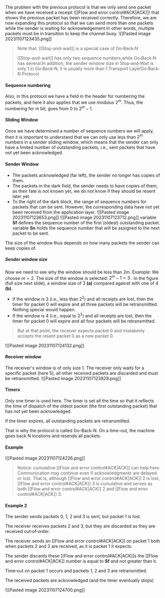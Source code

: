 The problem with the previous protocol is that we only send one packet when we have received a receipt ([[Flow and error control#ACK|ACK]]) that shows the previous packet has been received correctly.
Therefore, we are now expanding this protocol so that we can send more than one packets while the sender is waiting for acknowledgement.In other words, multiple packets must be in transition to keep the channel busy.
![[Pasted image 20231107123435.png]]

>Note that: [[Stop-and-wait]] is a special case of Go‐Back‐N
>
>[[Stop-and-wait]] has only two sequence numbers,while Go‐Back‐N has several.In addition, the sender window size in Stop‐and‐Wait is only 1.in Go‐Back‐N, it is usually more than 1.Transport LayerGo‐Back‐N Protocol

#### **Sequence numbering**
Also, in this protocol we have a field in the header for numbering the packets, and here it also applies that we use modulus $2^m$. Thus, the numbering for m bit, goes from 0 to $2^m-1$. 

#### **Sliding Window** 
Once we have determined a number of sequence numbers we will apply, then it is important to understand that we can only use less than $2^m$ numbers in a sender sliding window, which means that the sender can only have a limited number of outstanding packets, i.e., sent packets that have not yet been acknowledged.

#### Sender Window
* The packets acknowledged (far left), the sender no longer has copies of them.
* The packets in the dark field, the sender needs to have copies of them, as their fate is not known yet, we do not know if they should be resent later yet.
* To the right of the dark block, the range of sequence numbers for packets that can be sent. However, the corresponding data have not yet been received from the application layer.
![[Pasted image 20231107123653.png]]
![[Pasted image 20231107123712.png]]
variable **Sf** defines the sequence number of the first (oldest) outstanding packet.
variable **Sn** holds the sequence number that will be assigned to the next packet to be sent.

The size of the window thus depends on how many packets the sender can keep copies of.
##### Sender window size
Now we need to see why the window should be less than 2m.
Example:
We choose $m=2$.
The size of the window is selected: $2^m-1=3$ .
In the figure (full size next slide), a window size of 3 **(a)**
compared against with one of 4 **(b)**.
* If the window is 3 (i.e., less than $2^2$) and all receipts are lost, then the timer for packet 0 will expire and all three packets will be retransmitted. Nothing special would happen.
* If the window is 4 (i.e., equal to $2^2$) and all receipts are lost, then the timer for packet 0 will expire and all four packets will be retransmitted.

>But at that point, the receiver expects packet 0 and mistakenly accepts the resent packet 0 as a new packet 0.

![[Pasted image 20231107124132.png]]
#### Receiver window
The receiver's window is of only size 1.
The receiver only waits for a specific packet (here 5), all other received packets are discarded and must be retransmitted.
![[Pasted image 20231107123828.png]]

#### Timers
Only one timer is used here.
The timer is set all the time so that it reflects the time of dispatch of the oldest packet (the first outstanding packet) that has not yet been acknowledged.

If the timer expires, all outstanding packets are retransmitted.

That is why the protocol is called Go-Back-N.
On a time-out, the machine goes back N locations and resends all packets.

#### Example
![[Pasted image 20231107124226.png]]
>Notice: cumulative [[Flow and error control#ACK|ACK]] can help here. Communication may continue even if acknowledgments are delayed or lost. That is, although [[Flow and error control#ACK|ACK]] 2 is lost, [[Flow and error control#ACK|ACK]] 3 is cumulative and serves as both [[Flow and error control#ACK|ACK]] 2 and [[Flow and error control#ACK|ACK]] 3.

#### Example 2
The sender sends packets 0, 1, 2 and 3 is sent, but packet 1 is lost.

The receiver receives packets 2 and 3, but they are discarded as they are received out‐of‐order. 

The receiver sends an [[Flow and error control#ACK|ACK]] on packet 1 both when packets 2 and 3 are received, as it is packet 1 it expects. 

The sender discards these [[Flow and error control#ACK|ACK]]s the [[Flow and error control#ACK|ACK]] number is equal to **Sf** and not greater than it. 

Time‐out on packet 1 occurs and packets 1, 2 and 3 are retransmitted. 

The received packets are acknowledged (and the timer eventually stops) 

![[Pasted image 20231107124700.png]]